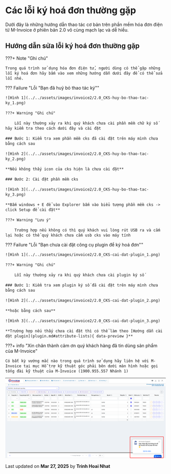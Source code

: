 # **Các lỗi ký hoá đơn thường gặp**

Dưới đây là những hướng dẫn thao tác cơ bản trên phần mềm hóa đơn điện tử M-Invoice ở phiên bản 2.0 vô cùng mạch lạc và dễ hiểu.

## **Hướng dẫn sửa lỗi ký hoá đơn thường gặp**

???+ Note "Ghi chú"

    Trong quá trình sử dụng hóa đơn điện tử, người dùng có thể gặp những lỗi ký hoá đơn hãy bấm vào xem những hướng dẫn dưới đây để có thể sửa lỗi nhé.

??? Failure "Lỗi "Bạn đã huỷ bỏ thao tác ký""

    ![Hình 1](../../assets/images/invoice2/2.0_CKS-huy-bo-thao-tac-ky_1.png)

    ???+ Warning "Ghi chú"

        Lỗi này thường xảy ra khi quý khách chưa cài phần mềm chữ ký số hãy kiểm tra theo cách dưới đây và cài đặt

    ### Bước 1: Kiểm tra xem phần mềm cks đã cài đặt trên máy mình chưa bằng cách sau

    ![Hình 2](../../assets/images/invoice2/2.0_CKS-huy-bo-thao-tac-ky_2.png)

    **Nếu không thấy icon của cks hiện là chưa cài đặt**

    ### Bước 2: Cài đặt phần mềm cks

    ![Hình 3](../../assets/images/invoice2/2.0_CKS-huy-bo-thao-tac-ky_3.png)

    **Bấm windows + E để vào Explorer bấm vào biểu tượng phần mềm cks -> click Setup để cài đặt**

    ???+ Warning "Lưu ý"

        Trường hợp nếu không có thì quý khách vui lòng rút USB ra và cắm lại hoặc có thể quý khách chưa cắm usb cks vào máy tính

??? Failure "Lỗi "Bạn chưa cài đặt công cụ plugin để ký hoá đơn""

    ![Hình 1](../../assets/images/invoice2/2.0_CKS-cai-dat-plugin_1.png)

    ???+ Warning "Ghi chú"

        Lỗi này thường xảy ra khi quý khách chưa cài plugin ký số

    ### Bước 1: Kiểm tra xem plugin ký số đã cài đặt trên máy mình chưa bằng cách sau

    ![Hình 2](../../assets/images/invoice2/2.0_CKS-cai-dat-plugin_2.png)

    **hoặc bằng cách sau**

    ![Hình 3](../../assets/images/invoice2/2.0_CKS-cai-dat-plugin_3.png)

    **Trường hợp nếu thấy chưa cài đặt thì có thể làm theo [Hướng dẫn cài đặt plugin](plugin.md#attribute-lists){ data-preview }**

???+ info "Xin chân thành cảm ơn quý khách hàng đã tin dùng sản phẩm của M-Invoice"

    Có bất kỳ vướng mắc nào trong quá trình sử dụng hãy liên hệ với M-Invoice tại mục Hỗ trợ kỹ thuật góc phải bên dưới màn hình hoặc gọi tổng đài kỹ thuật của M-Invoice (1900.955.557 Nhánh 1)

![Hình 5](../../assets/images/invoice2/hotro.png)

<div class="last-updated">Last updated on <strong>Mar 27, 2025</strong> by <strong>Trinh Hoai Nhat</strong></div>
